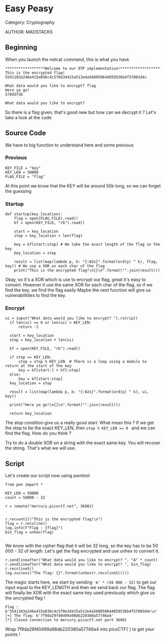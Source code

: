# Easy Peasy
Category: Cryptography 

AUTHOR: MADSTACKS 

## Beginning
When you launch the netcat command, this is what you have
```
******************Welcome to our OTP implementation!******************
This is the encrypted flag!
5541103a246e415e036c4c5f0e3d415a513e4a560050644859536b4f57003d4c

What data would you like to encrypt? flag
Here ya go!
570d5f3b

What data would you like to encrypt?
```

So there is a flag given, that's good new but how can we decrypt it ? Let's take a look at the code

## Source Code
We have to big function to understand here and some previous 

### Previous
```
KEY_FILE = "key"
KEY_LEN = 50000
FLAG_FILE = "flag"
``` 
At this point we know that the KEY will be around 50k long, so we can forget the guessing

### Startup
```
def startup(key_location):
	flag = open(FLAG_FILE).read() 
	kf = open(KEY_FILE, "rb").read()

	start = key_location
	stop = key_location + len(flag)

	key = kf[start:stop] # We take the exact length of the flag in the key
	key_location = stop

	result = list(map(lambda p, k: "{:02x}".format(ord(p) ^ k), flag, key)) # We use a XOR on each char of the flag 
	print("This is the encrypted flag!\n{}\n".format("".join(result)))
  ```
  
  Okay, so it's a XOR which is use to encrypt our flag, great it's easy to convert. However it use the same XOR for each char of the flag, so if we find the key, we find the flag easily
  Maybe the next function will give us vulnerabilitites to find the key.
  
  ### Encrypt
  
  ```
  ui = input("What data would you like to encrypt? ").rstrip()
	if len(ui) == 0 or len(ui) > KEY_LEN:
		return -1

	start = key_location
	stop = key_location + len(ui)

	kf = open(KEY_FILE, "rb").read()

	if stop >= KEY_LEN:   
		stop = stop % KEY_LEN  # There is a loop using a modulo to return at the start of the key
		key = kf[start:] + kf[:stop] 
	else:
		key = kf[start:stop]
	key_location = stop

	result = list(map(lambda p, k: "{:02x}".format(ord(p) ^ k), ui, key))

	print("Here ya go!\n{}\n".format("".join(result)))

	return key_location
  ```
  
  The stop condition give us a really good start. 
  What mean this ? If we get the stop to be the exact KEY_LEN, then ```stop % KEY_LEN == 0 ``` and we can find the flag. 
  How do you think ?
  
  Try to do a double XOR on a string with the exact same key. You will recover the string. That's what we will use.
  
  ## Script
  
  Let's create our script now using pwntool
  ```
from pwn import *

KEY_LEN = 50000
count = 50000 - 32

r = remote("mercury.picoctf.net", 36981)


r.recvuntil("This is the encrypted flag!\n")
flag = r.recvline()
log.info(f"Flag : {flag}")
bin_flag = unhex(flag)


```
We know with the cipher flag that it will be 32 long, so the key has to be 50 000 - 32 of length. 
Let's get the flag encrypted and use unhex to convert it. 

```
r.sendlineafter("What data would you like to encrypt? ", "A" * count)
r.sendlineafter("What data would you like to encrypt? ", bin_flag)
r.recvlineS()
log.success("The flag: {}".format(unhex(r.recvlineS())))
```

The magic starts here, we start by sending ``` 'A' * (50 000 - 32) ``` to get our input equal to the KEY_LENGTH and then we send back our flag. The flag will finally be XOR with the exact same key used previously which give us the uncrypted flag !
```
Flag : b'5541103a246e415e036c4c5f0e3d415a513e4a560050644859536b4f57003d4c\n'
[+] The flag: b'7f9da29f40499a98db220380a57746a4'
[*] Closed connection to mercury.picoctf.net port 36981
```
Wrap 7f9da29f40499a98db220380a57746a4 into picoCTF{ } to get your points !
    
